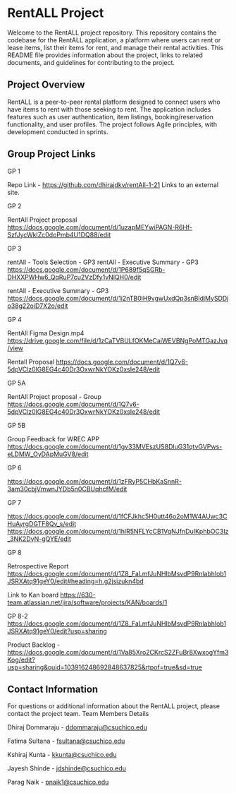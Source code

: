 # RentALL Project
Welcome to the RentALL project repository. This repository contains the codebase for the RentALL application, a platform where users can rent or lease items, list their items for rent, and manage their rental activities. This README file provides information about the project, links to related documents, and guidelines for contributing to the project.

## Project Overview
RentALL is a peer-to-peer rental platform designed to connect users who have items to rent with those seeking to rent. The application includes features such as user authentication, item listings, booking/reservation functionality, and user profiles. The project follows Agile principles, with development conducted in sprints.

## Group Project Links 
GP 1

Repo Link - https://github.com/dhirajdkv/rentAll-1-21
Links to an external site.

GP 2

RentAll Project proposal
https://docs.google.com/document/d/1uzapMEYwiPAGN-R6Hf-SzfJycWkIZc0doPmb4U1DQ88/edit

GP 3

rentAll - Tools Selection - GP3 rentAll - Executive Summary - GP3
https://docs.google.com/document/d/1P689f5qSGRb-DHXXPWHw6_QqRuP7cu2VzDfy1vNlQH0/edit

rentAll - Executive Summary - GP3
https://docs.google.com/document/d/1i2nTB0lH9vgwUxdQp3snBldjMySDDjo38g22oiD7X2o/edit

GP 4

RentAll Figma Design.mp4
https://drive.google.com/file/d/1zCaTVBULfOKMeCaiWEVBNgPoMTGazJvq/view

Rentall Proposal
https://docs.google.com/document/d/1Q7v6-5dpVClz0lG8EG4c40Dr3OxwrNkYOKz0xsIe248/edit

GP 5A

RentAll Project proposal - Group
https://docs.google.com/document/d/1Q7v6-5dpVClz0lG8EG4c40Dr3OxwrNkYOKz0xsIe248/edit

GP 5B

Group Feedback for WREC APP
https://docs.google.com/document/d/1gv33MVEszUS8DluG31qtvGVPws-eLDMW_OyDApMuGV8/edit

GP 6

https://docs.google.com/document/d/1zFRyP5CHbKaSnnR-3am30cbjVmwnJYDb5n0CBUqhcfM/edit

GP 7

https://docs.google.com/document/d/1fCFJkhc5H0utt46o2oM1W4AUwc3CHuAyrgDGTF8Qv_s/edit
https://docs.google.com/document/d/1hlR5NFLYcCB1VqNJfnDuIKphbOC3Iz_3NK2DyN-gQYE/edit

GP 8

Retrospective Report
https://docs.google.com/document/d/1Z8_FaLmfJuNHlbMsvdP9Rnlabhlob1JSRXAtq91geY0/edit#heading=h.g2jsizukn4bd

Link to Kan board
https://630-team.atlassian.net/jira/software/projects/KAN/boards/1

GP 8-2
https://docs.google.com/document/d/1Z8_FaLmfJuNHlbMsvdP9Rnlabhlob1JSRXAtq91geY0/edit?usp=sharing

Product Backlog - https://docs.google.com/document/d/1Va85Xro2CKrcS2ZFuBr8XwxogYfm3Kog/edit?usp=sharing&ouid=103916248692848637825&rtpof=true&sd=true
## Contact Information
For questions or additional information about the RentALL project, please contact the project team.
Team Members Details


Dhiraj Dommaraju - ddommaraju@csuchico.edu

Fatima Sultana - fsultana@csuchico.edu

Kshiraj Kunta - kkunta@csuchico.edu

Jayesh Shinde - jdshinde@csuchico.edu

Parag Naik - pnaik1@csuchico.edu
